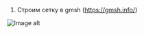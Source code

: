 1. Строим сетку в gmsh (https://gmsh.info/)

![Image alt](https://github.com/SuperPananda/femsolution/raw/tree/develop/image/mesh.png)